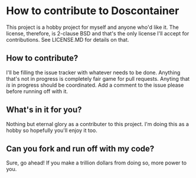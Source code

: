 # How to contribute to Doscontainer

This project is a hobby project for myself and anyone who'd like it. The license, therefore,
is 2-clause BSD and that's the only license I'll accept for contributions. See LICENSE.MD
for details on that.

## How to contribute?

I'll be filling the issue tracker with whatever needs to be done. Anything that's not in
progress is completely fair game for pull requests. Anyting that *is* in progress should
be coordinated. Add a comment to the issue please before running off with it.

## What's in it for you?

Nothing but eternal glory as a contributer to this project. I'm doing this as a hobby so
hopefully you'll enjoy it too.

## Can you fork and run off with my code?

Sure, go ahead! If you make a trillion dollars from doing so, more power to you.

